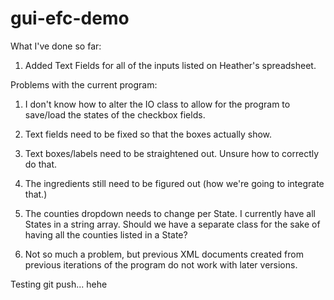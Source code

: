 # gui-efc-demo

What I've done so far:

1) Added Text Fields for all of the inputs listed on Heather's spreadsheet. 

Problems with the current program:

1) I don't know how to alter the IO class to allow for the program to save/load the states of the checkbox fields. 

2) Text fields need to be fixed so that the boxes actually show.

3) Text boxes/labels need to be straightened out. Unsure how to correctly do that. 

4) The ingredients still need to be figured out (how we're going to integrate that.)

5) The counties dropdown needs to change per State. I currently have all States in a string array. Should we have a separate class for the sake of having all the counties listed in a State?

6) Not so much a problem, but previous XML documents created from previous iterations of the program do not work with later versions. 


Testing git push... hehe
